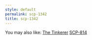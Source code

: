 ```yaml
---
style: default
permalink: scp-1342
title: scp-1342
---
```

You may also like:
[The Tinkerer](http://scp-wiki.net/the-tinkerer)
[SCP-814](http://scp-wiki.net/scp-814)